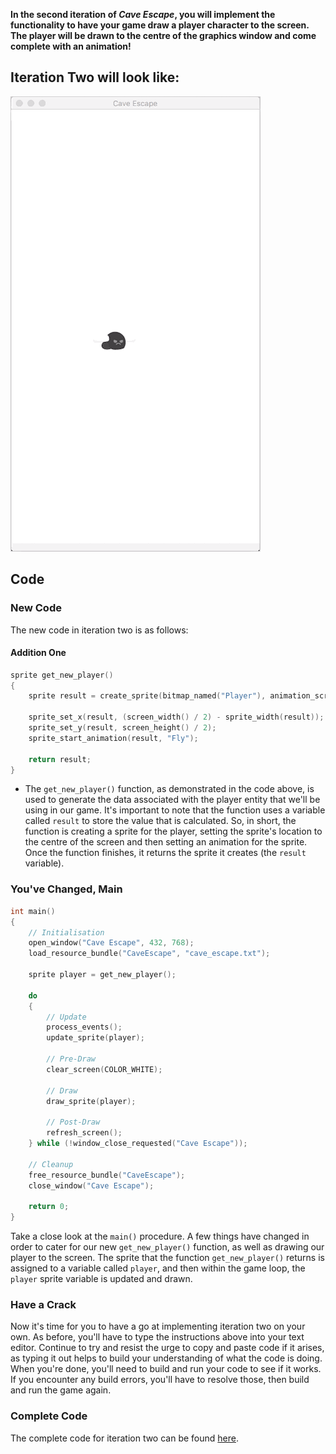 **In the second iteration of *Cave Escape*, you will implement the functionality to have your game draw a player character to the screen. The player will be drawn to the centre of the graphics window and come complete with an animation!**

## Iteration Two will look like:
![Iteration Two](https://raw.githubusercontent.com/itco-education/cave-escape/master/Documentation/Images/iteration_2.gif)

## Code

### New Code
The new code in iteration two is as follows:

#### Addition One
```cpp
sprite get_new_player()
{
	sprite result = create_sprite(bitmap_named("Player"), animation_script_named("PlayerAnimations"));

	sprite_set_x(result, (screen_width() / 2) - sprite_width(result));
	sprite_set_y(result, screen_height() / 2);
	sprite_start_animation(result, "Fly");

	return result;
}
```
- The ```get_new_player()``` function, as demonstrated in the code above, is used to generate the data associated with the player entity that we'll be using in our game. It's important to note that the function uses a variable called ```result``` to store the value that is calculated. So, in short, the function is creating a sprite for the player, setting the sprite's location to the centre of the screen and then setting an animation for the sprite. Once the function finishes, it returns the sprite it creates (the ```result``` variable).

### You've Changed, Main
```cpp
int main()
{
	// Initialisation
	open_window("Cave Escape", 432, 768);
	load_resource_bundle("CaveEscape", "cave_escape.txt");

	sprite player = get_new_player();

	do
	{
		// Update
		process_events();
		update_sprite(player);

		// Pre-Draw
		clear_screen(COLOR_WHITE);

		// Draw
		draw_sprite(player);

		// Post-Draw
		refresh_screen();
	} while (!window_close_requested("Cave Escape"));

	// Cleanup
	free_resource_bundle("CaveEscape");
	close_window("Cave Escape");

	return 0;
}
```

Take a close look at the ```main()``` procedure. A few things have changed in order to cater for our new ```get_new_player()``` function, as well as drawing our player to the screen. The sprite that the function ```get_new_player()``` returns is assigned to a variable called ```player```, and then within the game loop, the ```player``` sprite variable is updated and drawn.

### Have a Crack
Now it's time for you to have a go at implementing iteration two on your own. As before, you'll have to type the instructions above into your text editor. Continue to try and resist the urge to copy and paste code if it arises, as typing it out helps to build your understanding of what the code is doing. When you're done, you'll need to build and run your code to see if it works. If you encounter any build errors, you'll have to resolve those, then build and run the game again.

### Complete Code
The complete code for iteration two can be found [here](https://raw.githubusercontent.com/itco-education/cave-escape/master/CPP/cave_escape_2.cpp).
